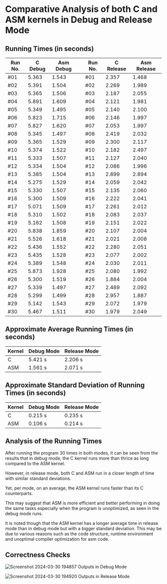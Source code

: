 # Comparative Analysis of both C and ASM kernels in Debug and Release Mode
## Running Times (in seconds)

Run No. | C Debug | Asm Debug | | Run No. | C Release | Asm Release |
|-|-|-|-|-|-|-|
#01 | 5.363 | 1.543 | | #01 | 2.357 | 1.468 |
#02 | 5.391 | 1.504 | | #02 | 2.269 | 1.989 |
#03 | 5.365 | 1.506 | | #03 | 2.187 | 2.055 |
#04 | 5.891 | 1.609 | | #04 | 2.121 | 1.981 |
#05 | 5.349 | 1.495 | | #05 | 2.140 | 2.100 |
#06 | 5.823 | 1.715 | | #06 | 2.146 | 1.997 |
#07 | 5.827 | 1.620 | | #07 | 2.053 | 1.997 |
#08 | 5.345 | 1.497 | | #08 | 2.419 | 2.032 |
#09 | 5.365 | 1.529 | | #09 | 2.300 | 2.117 |
#10 | 5.374 | 1.522 | | #10 | 2.182 | 2.497 |
#11 | 5.333 | 1.507 | | #11 | 2.127 | 2.040 |
#12 | 5.334 | 1.504 | | #12 | 2.086 | 1.996 |
#13 | 5.385 | 1.504 | | #13 | 2.899 | 2.894 |
#14 | 5.275 | 1.529 | | #14 | 2.059 | 2.042 |
#15 | 5.330 | 1.507 | | #15 | 2.135 | 2.060 |
#16 | 5.300 | 1.509 | | #16 | 2.222 | 2.041 |
#17 | 5.071 | 1.509 | | #17 | 2.261 | 2.012 |
#18 | 5.310 | 1.502 | | #18 | 2.083 | 2.037 |
#19 | 5.162 | 1.508 | | #19 | 2.151 | 2.022 |
#20 | 5.838 | 1.859 | | #20 | 2.107 | 2.004 |
#21 | 5.526 | 1.618 | | #21 | 2.021 | 2.008 |
#22 | 5.436 | 1.552 | | #22 | 2.280 | 2.051 |
#23 | 5.435 | 1.528 | | #23 | 2.077 | 2.002 |
#24 | 5.389 | 1.548 | | #24 | 2.030 | 2.011 |
#25 | 5.873 | 1.928 | | #25 | 2.080 | 1.992 |
#26 | 5.300 | 1.519 | | #26 | 1.884 | 2.004 |
#27 | 5.339 | 1.497 | | #27 | 2.489 | 2.092 |
#28 | 5.299 | 1.499 | | #28 | 2.957 | 1.887 |
#29 | 5.142 | 1.543 | | #29 | 2.072 | 1.979 |
#30 | 5.467 | 1.511 | | #30 | 1.979 | 2.049 |

## Approximate Average Running Times (in seconds)
Kernel | Debug Mode | Release Mode |
|-|-|-|
|C|5.421 s|2.206 s|
|ASM|1.561 s|2.071 s|


## Approximate Standard Deviation of Running Times (in seconds)

Kernel | Debug Mode | Release Mode |
|-|-|-|
|C|0.215 s|0.235 s|
|ASM|0.106 s|0.214 s|


## Analysis of the Running Times 

After running the program 30 times in both modes, it can be seen from the results that in debug mode, the C kernel runs more than thrice as long compared to the ASM kernel. 

However, in release mode, both C and ASM run in a closer length of time with similar standard deviations. 

Yet, per mode, on an average, the ASM kernel runs faster than its C counterparts. 

This may suggest that ASM is more efficient and better performing in doing the same tasks especially when the program is unoptimized, as seen in the debug mode runs. 

It is noted though that the ASM kernel has a longer average time in release mode than in debug mode but with a bigger standard deviation. This may be due to various reasons such as the code structure, runtime environment and unoptimal compiler optimization for asm code.

## Correctness Checks
![Screenshot 2024-03-30 194857](https://github.com/plvzfq-rit/LBYARCH_Project_2/assets/107260683/4f40adbf-02ca-4811-8920-57dd935b7dbe)
Outputs in Debug Mode

![Screenshot 2024-03-30 194920](https://github.com/plvzfq-rit/LBYARCH_Project_2/assets/107260683/e29b57e7-4a51-48fe-8736-8ac072684433)
Outputs in Release Mode
